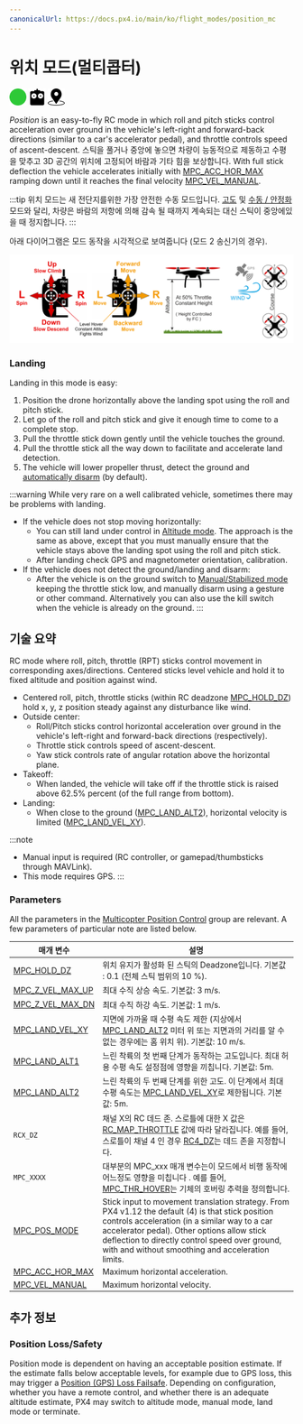 ```yaml
---
canonicalUrl: https://docs.px4.io/main/ko/flight_modes/position_mc
---
```


# 위치 모드(멀티콥터)

[<img src="../../assets/site/difficulty_easy.png" title="초급 난이도 비행" width="30px" />](../getting_started/flight_modes.md#key_difficulty)&nbsp;[<img src="../../assets/site/remote_control.svg" title="수동/원격 제어 필요" width="30px" />](../getting_started/flight_modes.md#key_manual)&nbsp;[<img src="../../assets/site/position_fixed.svg" title="위치 고정 요구(예, GPS)" width="30px" />](../getting_started/flight_modes.md#key_position_fixed)

*Position* is an easy-to-fly RC mode in which roll and pitch sticks control acceleration over ground in the vehicle's left-right and forward-back directions (similar to a car's accelerator pedal), and throttle controls speed of ascent-descent. 스틱을 풀거나 중앙에 놓으면 차량이 능동적으로 제동하고 수평을 맞추고 3D 공간의 위치에 고정되어 바람과 기타 힘을 보상합니다. With full stick deflection the vehicle accelerates initially with [MPC_ACC_HOR_MAX](../advanced_config/parameter_reference.md#MPC_ACC_HOR_MAX) ramping down until it reaches the final velocity [MPC_VEL_MANUAL](../advanced_config/parameter_reference.md#MPC_VEL_MANUAL).

:::tip
위치 모드는 새 전단지를위한 가장 안전한 수동 모드입니다. [고도](../flight_modes/altitude_mc.md) 및 [수동 / 안정화](../flight_modes/manual_stabilized_mc.md) 모드와 달리, 차량은 바람의 저항에 의해 감속 될 때까지 계속되는 대신 스틱이 중앙에있을 때 정지합니다.
:::

아래 다이어그램은 모드 동작을 시각적으로 보여줍니다 (모드 2 송신기의 경우).

![멀티콥터 위치 모드](../../assets/flight_modes/position_MC.png)

### Landing

Landing in this mode is easy:

1. Position the drone horizontally above the landing spot using the roll and pitch stick.
2. Let go of the roll and pitch stick and give it enough time to come to a complete stop.
3. Pull the throttle stick down gently until the vehicle touches the ground.
4. Pull the throttle stick all the way down to facilitate and accelerate land detection.
5. The vehicle will lower propeller thrust, detect the ground and [automatically disarm](../advanced_config/prearm_arm_disarm.md#auto-disarming) (by default).

:::warning
While very rare on a well calibrated vehicle, sometimes there may be problems with landing.

- If the vehicle does not stop moving horizontally: 
  - You can still land under control in [Altitude mode](../flight_modes/altitude_mc.md). The approach is the same as above, except that you must manually ensure that the vehicle stays above the landing spot using the roll and pitch stick.
  - After landing check GPS and magnetometer orientation, calibration.
- If the vehicle does not detect the ground/landing and disarm: 
  - After the vehicle is on the ground switch to [Manual/Stabilized mode](../flight_modes/manual_stabilized_mc.md) keeping the throttle stick low, and manually disarm using a gesture or other command. Alternatively you can also use the kill switch when the vehicle is already on the ground.
:::

## 기술 요약

RC mode where roll, pitch, throttle (RPT) sticks control movement in corresponding axes/directions. Centered sticks level vehicle and hold it to fixed altitude and position against wind.

- Centered roll, pitch, throttle sticks (within RC deadzone [MPC_HOLD_DZ](../advanced_config/parameter_reference.md#MPC_HOLD_DZ)) hold x, y, z position steady against any disturbance like wind.
- Outside center: 
  - Roll/Pitch sticks control horizontal acceleration over ground in the vehicle's left-right and forward-back directions (respectively).
  - Throttle stick controls speed of ascent-descent.
  - Yaw stick controls rate of angular rotation above the horizontal plane.
- Takeoff: 
  - When landed, the vehicle will take off if the throttle stick is raised above 62.5% percent (of the full range from bottom).
- Landing: 
  - When close to the ground ([MPC_LAND_ALT2](#MPC_LAND_ALT2)), horizontal velocity is limited ([MPC_LAND_VEL_XY](#MPC_LAND_VEL_XY)).

:::note

- Manual input is required (RC controller, or gamepad/thumbsticks through MAVLink).
- This mode requires GPS.
:::

### Parameters

All the parameters in the [Multicopter Position Control](../advanced_config/parameter_reference.md#multicopter-position-control) group are relevant. A few parameters of particular note are listed below.

| 매개 변수                                                                                                       | 설명                                                                                                                                                                                                                                                                                                       |
| ----------------------------------------------------------------------------------------------------------- | -------------------------------------------------------------------------------------------------------------------------------------------------------------------------------------------------------------------------------------------------------------------------------------------------------- |
| <a id="MPC_HOLD_DZ"></a>[MPC_HOLD_DZ](../advanced_config/parameter_reference.md#MPC_HOLD_DZ)             | 위치 유지가 활성화 된 스틱의 Deadzone입니다. 기본값 : 0.1 (전체 스틱 범위의 10 %).                                                                                                                                                                                                                                                |
| <a id="MPC_Z_VEL_MAX_UP"></a>[MPC_Z_VEL_MAX_UP](../advanced_config/parameter_reference.md#MPC_Z_VEL_MAX_UP) | 최대 수직 상승 속도. 기본값: 3 m/s.                                                                                                                                                                                                                                                                                 |
| <a id="MPC_Z_VEL_MAX_DN"></a>[MPC_Z_VEL_MAX_DN](../advanced_config/parameter_reference.md#MPC_Z_VEL_MAX_DN) | 최대 수직 하강 속도. 기본값: 1 m/s.                                                                                                                                                                                                                                                                                 |
| <a id="MPC_LAND_VEL_XY"></a>[MPC_LAND_VEL_XY](../advanced_config/parameter_reference.md#MPC_LAND_VEL_XY)     | 지면에 가까울 때 수평 속도 제한 (지상에서 [MPC_LAND_ALT2](#MPC_LAND_ALT2) 미터 위 또는 지면과의 거리를 알 수 없는 경우에는 홈 위치 위). 기본값: 10 m/s.                                                                                                                                                                                            |
| <a id="MPC_LAND_ALT1"></a>[MPC_LAND_ALT1](../advanced_config/parameter_reference.md#MPC_LAND_ALT1)         | 느린 착륙의 첫 번째 단계가 동작하는 고도입니다. 최대 허용 수평 속도 설정점에 영향을 끼칩니다. 기본값: 5m.                                                                                                                                                                                                                                          |
| <a id="MPC_LAND_ALT2"></a>[MPC_LAND_ALT2](../advanced_config/parameter_reference.md#MPC_LAND_ALT2)         | 느린 착륙의 두 번째 단계를 위한 고도. 이 단계에서 최대 수평 속도는 [MPC_LAND_VEL_XY](#MPC_LAND_VEL_XY)로 제한됩니다. 기본값: 5m.                                                                                                                                                                                                           |
| <a id="RCX_DZ"></a>`RCX_DZ`                                                                           | 채널 X의 RC 데드 존. 스로틀에 대한 X 값은 [RC_MAP_THROTTLE](../advanced_config/parameter_reference.md#RC_MAP_THROTTLE) 값에 따라 달라집니다. 예를 들어, 스로틀이 채널 4 인 경우 [RC4_DZ](../advanced_config/parameter_reference.md#RC4_DZ)는 데드 존을 지정합니다.                                                                                   |
| <a id="MPC_xxx"></a>`MPC_XXXX`                                                                         | 대부분의 MPC_xxx 매개 변수는이 모드에서 비행 동작에 어느정도 영향을 미칩니다 . 예를 들어, [MPC_THR_HOVER](../advanced_config/parameter_reference.md#MPC_THR_HOVER)는 기체의 호버링 추력을 정의합니다.                                                                                                                                                   |
| <a id="MPC_POS_MODE"></a>[MPC_POS_MODE](../advanced_config/parameter_reference.md#MPC_POS_MODE)           | Stick input to movement translation strategy. From PX4 v1.12 the default (4) is that stick position controls acceleration (in a similar way to a car accelerator pedal). Other options allow stick deflection to directly control speed over ground, with and without smoothing and acceleration limits. |
| <a id="MPC_ACC_HOR_MAX"></a>[MPC_ACC_HOR_MAX](../advanced_config/parameter_reference.md#MPC_ACC_HOR_MAX)     | Maximum horizontal acceleration.                                                                                                                                                                                                                                                                         |
| <a id="MPC_VEL_MANUAL"></a>[MPC_VEL_MANUAL](../advanced_config/parameter_reference.md#MPC_VEL_MANUAL)      | Maximum horizontal velocity.                                                                                                                                                                                                                                                                             |

## 추가 정보

### Position Loss/Safety

Position mode is dependent on having an acceptable position estimate. If the estimate falls below acceptable levels, for example due to GPS loss, this may trigger a [Position (GPS) Loss Failsafe](../config/safety.md#position-gps-loss-failsafe). Depending on configuration, whether you have a remote control, and whether there is an adequate altitude estimate, PX4 may switch to altitude mode, manual mode, land mode or terminate.